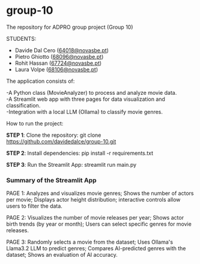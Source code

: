 # group-10
The repository for ADPRO group project (Group 10)

STUDENTS:
- Davide Dal Cero (64018@novasbe.pt)
- Pietro Ghiotto (68096@novasbe.pt)
- Rohit Hassan (67724@novasbe.pt)
- Laura Volpe (68106@novasbe.pt)

The application consists of:

-A Python class (MovieAnalyzer) to process and analyze movie data.  
-A Streamlit web app with three pages for data visualization and classification.  
-Integration with a local LLM (Ollama) to classify movie genres.  

How to run the project:

**STEP 1**: Clone the repository:
git clone https://github.com/davidedalce/group-10.git

**STEP 2**: Install dependencies:
pip install -r requirements.txt

**STEP 3**: Run the Streamlit App:
streamlit run main.py

### **Summary of the Streamlit App**
PAGE 1: Analyzes and visualizes movie genres; Shows the number of actors per movie; Displays actor height distribution; interactive controls allow users to filter the data.

PAGE 2: Visualizes the number of movie releases per year; Shows actor birth trends (by year or month); Users can select specific genres for movie releases.

PAGE 3: Randomly selects a movie from the dataset; Uses Ollama's Llama3.2 LLM to predict genres; Compares AI-predicted genres with the dataset; Shows an evaluation of AI accuracy.
